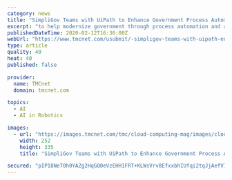 ```yaml
---
category: news
title: "SimpliGov Teams with UiPath to Enhance Government Process Automation with Robotics and Online Forms"
excerpt: "to help modernize government through process automation and artificial intelligence-driven robotics. By working together, SimpliGov and UiPath are able to offer new capabilities to state, local and federal government to automatically validate user data (even when it is anonymous) and enable automated interactions between a modern, cloud-based ..."
publishedDateTime: 2020-02-12T16:36:00Z
webUrl: "https://www.tmcnet.com/usubmit/-simpligov-teams-with-uipath-enhance-government-process-automation-/2020/02/12/9096991.htm"
type: article
quality: 40
heat: 40
published: false

provider:
  name: TMCnet
  domain: tmcnet.com

topics:
  - AI
  - AI in Robotics

images:
  - url: "https://images.tmcnet.com/tmc/cloud-computing-mag/images/cloud-computing-0515-cover.jpg"
    width: 252
    height: 335
    title: "SimpliGov Teams with UiPath to Enhance Government Process Automation with Robotics and Online Forms"

secured: "pIP18NeT0h0YAZg2HqGQ0eVzEHH1FRT+KLWsVrv8EfxxbhIUfqi2tqJjAefV7MrU85vcSiB29J7NHFd051pBlyAP5TofBQRwoFG4C34Kabf6BpLVWjXr/RrVoYZiUngDJuGfuJnIMh5sEJES4D0THx2d81WrG4W6ufY4QGedaOxRZX9cMYl6XXQSB1RE925bPPJvXvgFuWZoXuNvRDUbTT+g+LNNR4+rTSo0HomkWk9gvumILw/PEgeGG4mj3wsl3wG/1kZlDxPSIHNZEIRkRstbvHec//i9c6ZeIIH4GA0F5jILNeihfraFs5fReU9W;UI1H3EEOXPaUGfsYEurPTw=="
---
```


